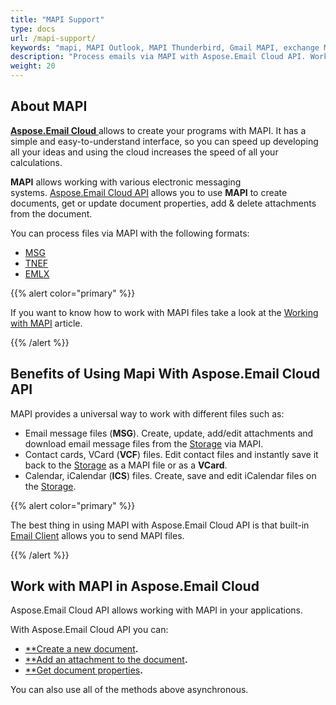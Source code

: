 ```yaml
---
title: "MAPI Support"
type: docs
url: /mapi-support/
keywords: "mapi, MAPI Outlook, MAPI Thunderbird, Gmail MAPI, exchange MAPI, Aspose.Email Cloud API, cloud approach"
description: "Process emails via MAPI with Aspose.Email Cloud API. Work with MAPI Outlook, MAPI Thunderbird, Gmail MAPI, exchange MAPI."
weight: 20
---
```


## **About MAPI**
[**Aspose.Email Cloud** ](https://products.aspose.cloud/email/family)allows to create your programs with MAPI. It has a simple and easy-to-understand interface, so you can speed up developing all your ideas and using the cloud increases the speed of all your calculations.

**MAPI** allows working with various electronic messaging systems. [Aspose.Email Cloud API](https://products.aspose.cloud/email/family) allows you to use **MAPI** to create documents, get or update document properties, add & delete attachments from the document. 

You can process files via MAPI with the following formats:

- [MSG](https://wiki.fileformat.com/email/msg/)
- [TNEF](https://wiki.fileformat.com/email/tnef/)
- [EMLX](https://wiki.fileformat.com/email/emlx/)

{{% alert color="primary" %}} 

If you want to know how to work with MAPI files take a look at the [Working with MAPI](/working-with-mapi/) article.

{{% /alert %}} 


## **Benefits of Using Mapi With Aspose.Email Cloud API**
MAPI provides a universal way to work with different files such as:

- Email message files (**MSG**). Create, update, add/edit attachments and download email message files from the [Storage](https://dashboard.aspose.cloud/#/storages) via MAPI.
- Contact cards, VCard (**VCF**) files. Edit contact files and instantly save it back to the [Storage](https://dashboard.aspose.cloud/#/storages) as a MAPI file or as a **VCard**.
- Calendar, iCalendar (**ICS**) files. Create, save and edit iCalendar files on the [Storage](https://dashboard.aspose.cloud/#/storages). 



{{% alert color="primary" %}} 

The best thing in using MAPI with Aspose.Email Cloud API is that built-in [Email Client](/email-client/) allows you to send MAPI files.

{{% /alert %}} 


## **Work with MAPI in Aspose.Email Cloud**
Aspose.Email Cloud API allows working with MAPI in your applications. 

With Aspose.Email Cloud API you can:

- [**Create a new document](/add-an-attachment-to-the-document/)**.**
- [**Add an attachment to the document](/create-a-new-document/)**.**
- [**Get document properties](/get-document-properties/)**.**

You can also use all of the methods above asynchronous.
